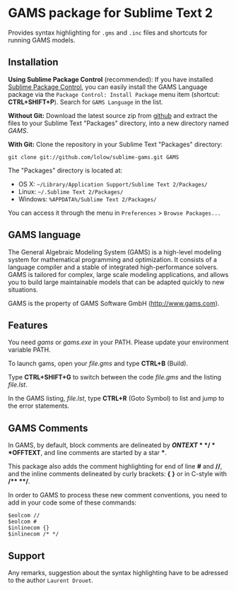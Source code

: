 # GAMS package for Sublime Text 2

Provides syntax highlighting for `.gms` and `.inc` files and shortcuts for running GAMS models.

## Installation

**Using Sublime Package Control** (recommended): If you have installed [Sublime Package Control](http://wbond.net/sublime_packages/package_control), you can easily install the GAMS Language package via the `Package Control: Install Package` menu item (shortcut: **CTRL+SHIFT+P**). Search for `GAMS Language` in the list.

**Without Git:** Download the latest source zip from [github](https://github.com/lolow/sublime-gams/tarball/master) and extract the files to your Sublime Text "Packages" directory, into a new directory named *GAMS*.

**With Git:** Clone the repository in your Sublime Text "Packages" directory:

    git clone git://github.com/lolow/sublime-gams.git GAMS

The "Packages" directory is located at:

* OS X:
    `~/Library/Application Support/Sublime Text 2/Packages/`
* Linux:
    `~/.Sublime Text 2/Packages/`
* Windows:
    `%APPDATA%/Sublime Text 2/Packages/`

You can access it through the menu in `Preferences` > `Browse Packages...`

## GAMS language

The General Algebraic Modeling System (GAMS) is a high-level modeling system for mathematical programming and optimization. It consists of a language compiler and a stable of integrated high-performance solvers. GAMS is tailored for complex, large scale modeling applications, and allows you to build large maintainable models that can be adapted quickly to new situations.

GAMS is the property of GAMS Software GmbH (http://www.gams.com).

## Features

You need _gams_ or _gams.exe_ in your PATH. Please update your environment variable PATH.

To launch gams, open your _file.gms_ and type **CTRL+B** (Build).

Type **CTRL+SHIFT+G** to switch between the code _file.gms_ and the listing _file.lst_.

In the GAMS listing, _file.lst_, type **CTRL+R** (Goto Symbol) to list and jump to the error statements.

## GAMS Comments

In GAMS, by default, block comments are delineated by **$ONTEXT**/**$OFFTEXT**, 
and line comments are started by a star **\***.

This package also adds the comment highlighting for end of line **#** and **//**,
and the inline comments delineated by curly brackets: **{** **}** or in C-style with **/\*\* \*\*/**.

In order to GAMS to process these new comment conventions,
you need to add in your code some of these commands:

	$eolcom //
	$eolcom #
	$inlinecom {}
	$inlinecom /* */

## Support

Any remarks, suggestion about the syntax highlighting have to be adressed to the author `Laurent Drouet`.
